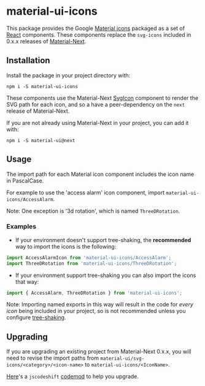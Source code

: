# material-ui-icons

This package provides the Google [Material icons](https://material.io/icons/) packaged as a set of [React](https://facebook.github.io/react/) components.
These components replace the `svg-icons` included in
 0.x.x releases of [Material-Next](http://material-ui.com).

## Installation

Install the package in your project directory with:

```
npm i -S material-ui-icons
```

These components use the Material-Next [SvgIcon](http://material-ui.com/#/style/icons) component to
render the SVG path for each icon, and so a have a peer-dependency on the `next` release of Material-Next.

If you are not already using Material-Next in your project, you can add it with:

```
npm i -S material-ui@next
```

## Usage

The import path for each Material icon component includes the icon name in PascalCase.

For example to use the 'access alarm' icon component, import `material-ui-icons/AccessAlarm`.

Note: One exception is '3d rotation', which is named `ThreeDRotation`.

### Examples

- If your environment doesn't support tree-shaking, the **recommended** way to import the icons is the following:
```jsx
import AccessAlarmIcon from 'material-ui-icons/AccessAlarm';
import ThreeDRotation from 'material-ui-icons/ThreeDRotation';
```

- If your environment support tree-shaking you can also import the icons that way:
```jsx
import { AccessAlarm, ThreeDRotation } from 'material-ui-icons';
```

Note: Importing named exports in this way will result in the code for *every icon* being included in your project, so is not recommended unless you configure [tree-shaking](https://webpack.js.org/guides/tree-shaking/).

## Upgrading

If you are upgrading an existing project from Material-Next 0.x.x, you will need to revise the import paths
from `material-ui/svg-icons/<category>/<icon-name>` to `material-ui-icons/<IconName>`.

[Here](https://github.com/material-next/material-next/tree/v1-beta/packages/material-ui-codemod#svg-icon-imports)'s a `jscodeshift` [codemod](https://github.com/facebook/codemod) to help you upgrade.
